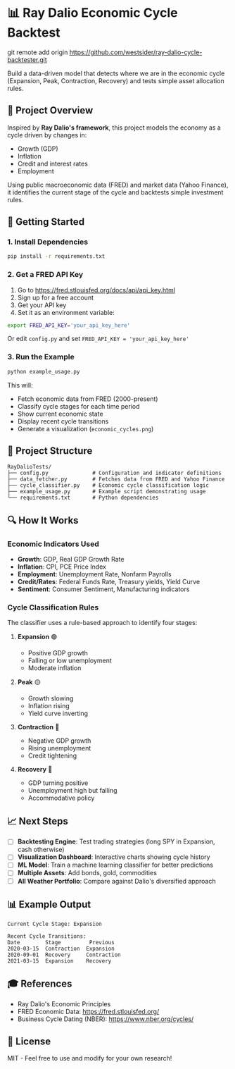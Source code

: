 # 📊 Ray Dalio Economic Cycle Backtest

git remote add origin https://github.com/westsider/ray-dalio-cycle-backtester.git

Build a data-driven model that detects where we are in the economic cycle (Expansion, Peak, Contraction, Recovery) and tests simple asset allocation rules.

## 🎯 Project Overview

Inspired by **Ray Dalio's framework**, this project models the economy as a cycle driven by changes in:
- Growth (GDP)
- Inflation
- Credit and interest rates
- Employment

Using public macroeconomic data (FRED) and market data (Yahoo Finance), it identifies the current stage of the cycle and backtests simple investment rules.

## 🚀 Getting Started

### 1. Install Dependencies

```bash
pip install -r requirements.txt
```

### 2. Get a FRED API Key

1. Go to https://fred.stlouisfed.org/docs/api/api_key.html
2. Sign up for a free account
3. Get your API key
4. Set it as an environment variable:

```bash
export FRED_API_KEY='your_api_key_here'
```

Or edit `config.py` and set `FRED_API_KEY = 'your_api_key_here'`

### 3. Run the Example

```bash
python example_usage.py
```

This will:
- Fetch economic data from FRED (2000-present)
- Classify cycle stages for each time period
- Show current economic state
- Display recent cycle transitions
- Generate a visualization (`economic_cycles.png`)

## 📁 Project Structure

```
RayDalioTests/
├── config.py              # Configuration and indicator definitions
├── data_fetcher.py        # Fetches data from FRED and Yahoo Finance
├── cycle_classifier.py    # Economic cycle classification logic
├── example_usage.py       # Example script demonstrating usage
└── requirements.txt       # Python dependencies
```

## 🔍 How It Works

### Economic Indicators Used

- **Growth**: GDP, Real GDP Growth Rate
- **Inflation**: CPI, PCE Price Index
- **Employment**: Unemployment Rate, Nonfarm Payrolls
- **Credit/Rates**: Federal Funds Rate, Treasury yields, Yield Curve
- **Sentiment**: Consumer Sentiment, Manufacturing indicators

### Cycle Classification Rules

The classifier uses a rule-based approach to identify four stages:

1. **Expansion** 🟢
   - Positive GDP growth
   - Falling or low unemployment
   - Moderate inflation

2. **Peak** 🟡
   - Growth slowing
   - Inflation rising
   - Yield curve inverting

3. **Contraction** 🔴
   - Negative GDP growth
   - Rising unemployment
   - Credit tightening

4. **Recovery** 🔵
   - GDP turning positive
   - Unemployment high but falling
   - Accommodative policy

## 📈 Next Steps

- [ ] **Backtesting Engine**: Test trading strategies (long SPY in Expansion, cash otherwise)
- [ ] **Visualization Dashboard**: Interactive charts showing cycle history
- [ ] **ML Model**: Train a machine learning classifier for better predictions
- [ ] **Multiple Assets**: Add bonds, gold, commodities
- [ ] **All Weather Portfolio**: Compare against Dalio's diversified approach

## 📊 Example Output

```
Current Cycle Stage: Expansion

Recent Cycle Transitions:
Date        Stage         Previous
2020-03-15  Contraction  Expansion
2020-09-01  Recovery     Contraction
2021-03-15  Expansion    Recovery
```

## 🎓 References

- Ray Dalio's Economic Principles
- FRED Economic Data: https://fred.stlouisfed.org/
- Business Cycle Dating (NBER): https://www.nber.org/cycles/

## 📝 License

MIT - Feel free to use and modify for your own research!
